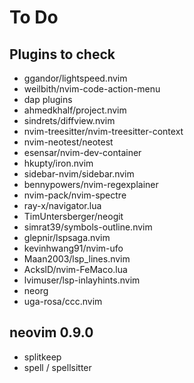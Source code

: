 # To Do

## Plugins to check

- ggandor/lightspeed.nvim
- weilbith/nvim-code-action-menu
- dap plugins
- ahmedkhalf/project.nvim
- sindrets/diffview.nvim
- nvim-treesitter/nvim-treesitter-context
- nvim-neotest/neotest
- esensar/nvim-dev-container
- hkupty/iron.nvim
- sidebar-nvim/sidebar.nvim
- bennypowers/nvim-regexplainer
- nvim-pack/nvim-spectre
- ray-x/navigator.lua
- TimUntersberger/neogit
- simrat39/symbols-outline.nvim
- glepnir/lspsaga.nvim
- kevinhwang91/nvim-ufo
- Maan2003/lsp_lines.nvim
- AckslD/nvim-FeMaco.lua
- lvimuser/lsp-inlayhints.nvim
- neorg
- uga-rosa/ccc.nvim

## neovim 0.9.0

- splitkeep
- spell / spellsitter

